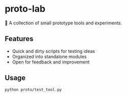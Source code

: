 # proto-lab

🧪 A collection of small prototype tools and experiments.

## Features

- Quick and dirty scripts for testing ideas
- Organized into standalone modules
- Open for feedback and improvement

## Usage

```bash
python proto/test_tool.py
